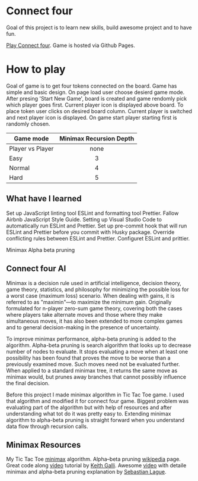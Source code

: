 # Connect four

Goal of this project is to learn new skills, build awesome project and to have fun.

[Play Connect four](https://mojotron.github.io/connect-four/). Game is hosted via Github Pages.

# How to play

Goal of game is to get four tokens connected on the board.
Game has simple and basic design. On page load user choose desierd game mode. After presing 'Start New Game', board is created and game rendomly pick which player goes first. Current player icon is displayed above board. To place token user clicks on desired board column. Current player is switched and next player icon is displayed.
On game start player starting first is randomly chosen.

| Game mode        | Minimax Recursion Depth |
| ---------------- | :---------------------: |
| Player vs Player |          none           |
| Easy             |            3            |
| Normal           |            4            |
| Hard             |            5            |

## What have I learned

Set up JavaScript linting tool ESLint and formatting tool Prettier.
Fallow Airbnb JavaScript Style Guide.
Setting up Visual Studio Code to automatically run ESLint and Prettier.
Set up pre-commit hook that will run ESLint and Prettier before you commit with Husky package.
Override conflicting rules between ESLint and Prettier.
Configuret ESLint and prittier.

Minimax
Alpha beta pruning

## Connect four AI

Minimax is a decision rule used in artificial intelligence, decision theory, game theory, statistics, and philosophy for minimizing the possible loss for a worst case (maximum loss) scenario. When dealing with gains, it is referred to as "maximin"—to maximize the minimum gain. Originally formulated for n-player zero-sum game theory, covering both the cases where players take alternate moves and those where they make simultaneous moves, it has also been extended to more complex games and to general decision-making in the presence of uncertainty.

To improve minimax performance, alpha-beta pruning is added to the algorithm. Alpha-beta pruning is search algorithm that looks up to decrease number of nodes to evaluate. It stops evaluating a move when at least one possibility has been found that proves the move to be worse than a previously examined move. Such moves need not be evaluated further. When applied to a standard minimax tree, it returns the same move as minimax would, but prunes away branches that cannot possibly influence the final decision.

Before this project I made minimax algorithm in Tic Tac Toe game. I used that algorithm and modified it for connect four game. Biggest problem was evaluating part of the algorithm but with help of resources and after understanding what tot do it was pretty easy to. Extending minimax algorithm to alpha-beta pruning is straight forward when you understand data flow through recursion calls.

## Minimax Resources

My Tic Tac Toe [minimax](https://github.com/mojotron/tic-tac-toe/blob/main/JS/ticTacToeMinimax.js) algorithm.
Alpha–beta pruning [wikipedia](https://en.wikipedia.org/wiki/Alpha%E2%80%93beta_pruning) page.
Great code along [video](https://www.youtube.com/watch?v=MMLtza3CZFM) tutorial by [Keith Galli](https://github.com/KeithGalli).
Awesome [video](https://www.youtube.com/watch?v=l-hh51ncgDI) with detaile minimax and alpha-beta pruning explanation by [Sebastian Lague](https://github.com/SebLague).
